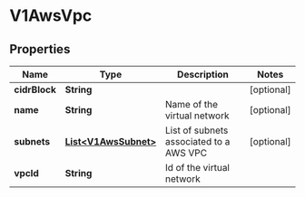 # V1AwsVpc

## Properties
Name | Type | Description | Notes
------------ | ------------- | ------------- | -------------
**cidrBlock** | **String** |  |  [optional]
**name** | **String** | Name of the virtual network |  [optional]
**subnets** | [**List&lt;V1AwsSubnet&gt;**](V1AwsSubnet.md) | List of subnets associated to a AWS VPC |  [optional]
**vpcId** | **String** | Id of the virtual network | 

